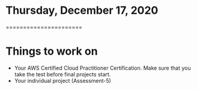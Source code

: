 # Thursday, December 17, 2020
======================
# Things to work on
- Your AWS Certified Cloud Practitioner Certification. Make sure that you take the test before final projects start.
- Your individual project (Assessment-5)
